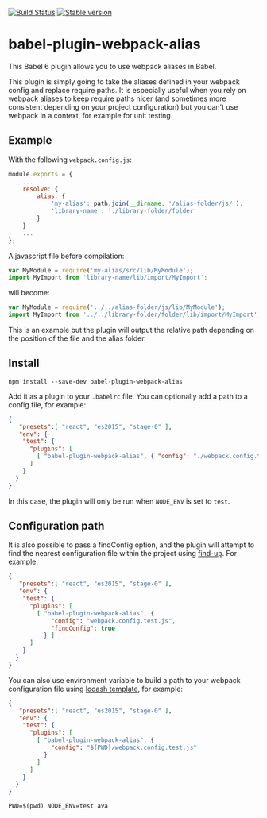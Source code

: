 
[![Build Status](https://travis-ci.org/trayio/babel-plugin-webpack-alias.svg?branch=master)](https://travis-ci.org/trayio/babel-plugin-webpack-alias)
[![Stable version](https://img.shields.io/npm/v/babel-plugin-webpack-alias.svg?style=flat)](https://www.npmjs.com/package/babel-plugin-webpack-alias)

# babel-plugin-webpack-alias

This Babel 6 plugin allows you to use webpack aliases in Babel.

This plugin is simply going to take the aliases defined in your webpack config and replace require paths. It is especially useful when you rely on webpack aliases to keep require paths nicer (and sometimes more consistent depending on your project configuration) but you can't use webpack in a context, for example for unit testing.

## Example
With the following `webpack.config.js`:
```js
module.exports = {
    ...
    resolve: {
        alias: {
            'my-alias': path.join(__dirname, '/alias-folder/js/'),
            'library-name': './library-folder/folder'
        }
    }
    ...
};
```
A javascript file before compilation:
```js
var MyModule = require('my-alias/src/lib/MyModule');
import MyImport from 'library-name/lib/import/MyImport';
```
will become:
```js
var MyModule = require('../../alias-folder/js/lib/MyModule');
import MyImport from '../../library-folder/folder/lib/import/MyImport';
```
This is an example but the plugin will output the relative path depending on the position of the file and the alias folder.

## Install

```console
npm install --save-dev babel-plugin-webpack-alias
```

Add it as a plugin to your `.babelrc` file. You can optionally add a path to a config file, for example:
```json
{
   "presets":[ "react", "es2015", "stage-0" ],
   "env": {
    "test": {
      "plugins": [
        [ "babel-plugin-webpack-alias", { "config": "./webpack.config.test.js" } ]
      ]
    }
  }
}
```
In this case, the plugin will only be run when `NODE_ENV` is set to `test`.

## Configuration path

It is also possible to pass a findConfig option, and the plugin will attempt to find the nearest configuration file within the project using [find-up](https://github.com/sindresorhus/find-up). For example:
```json
{
   "presets":[ "react", "es2015", "stage-0" ],
   "env": {
    "test": {
      "plugins": [
        [ "babel-plugin-webpack-alias", {
            "config": "webpack.config.test.js",
            "findConfig": true
          } ]
      ]
    }
  }
}
```

You can also use environment variable to build a path to your webpack configuration file using [lodash template](https://lodash.com/docs#template), for example:
```json
{
   "presets":[ "react", "es2015", "stage-0" ],
   "env": {
    "test": {
      "plugins": [
        [ "babel-plugin-webpack-alias", {
            "config": "${PWD}/webpack.config.test.js"
          }
        ]
      ]
    }
  }
}
```
```console
PWD=$(pwd) NODE_ENV=test ava
```
